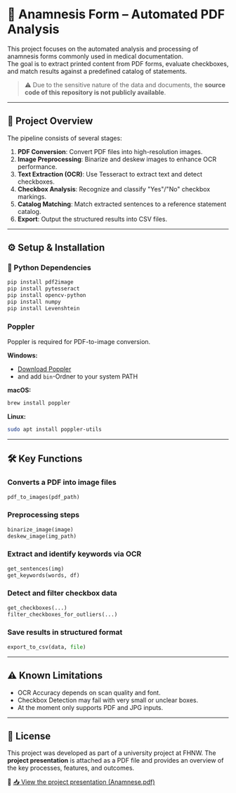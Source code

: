 # 🧾 Anamnesis Form – Automated PDF Analysis

This project focuses on the automated analysis and processing of anamnesis forms commonly used in medical documentation.  
The goal is to extract printed content from PDF forms, evaluate checkboxes, and match results against a predefined catalog of statements.

> ⚠️ Due to the sensitive nature of the data and documents, the **source code of this repository is not publicly available**.

---

## 🧩 Project Overview

The pipeline consists of several stages:

1. **PDF Conversion**: Convert PDF files into high-resolution images.
2. **Image Preprocessing**: Binarize and deskew images to enhance OCR performance.
3. **Text Extraction (OCR)**: Use Tesseract to extract text and detect checkboxes.
4. **Checkbox Analysis**: Recognize and classify "Yes"/"No" checkbox markings.
5. **Catalog Matching**: Match extracted sentences to a reference statement catalog.
6. **Export**: Output the structured results into CSV files.

---

## ⚙️ Setup & Installation

### 🐍 Python Dependencies

```bash
pip install pdf2image
pip install pytesseract
pip install opencv-python
pip install numpy
pip install Levenshtein
```

### Poppler
Poppler is required for PDF-to-image conversion.

**Windows:**
- [Download Poppler](https://github.com/oschwartz10612/poppler-windows)
- and add `bin`-Ordner to your system PATH

**macOS:**
```bash
brew install poppler
```

**Linux:**
```bash
sudo apt install poppler-utils
```

---

## 🛠️ Key Functions

### Converts a PDF into image files
```python
pdf_to_images(pdf_path)
```

### Preprocessing steps
```python
binarize_image(image)
deskew_image(img_path)
```

### Extract and identify keywords via OCR
```python
get_sentences(img)
get_keywords(words, df)
```

### Detect and filter checkbox data
```python
get_checkboxes(...)
filter_checkboxes_for_outliers(...)
```

### Save results in structured format
```python
export_to_csv(data, file)
```

---

## ⚠️ Known Limitations

- OCR Accuracy depends on scan quality and font.
- Checkbox Detection may fail with very small or unclear boxes.
- At the moment only supports PDF and JPG inputs.
---

## 📄 License
This project was developed as part of a university project at FHNW. The **project presentation** is attached as a PDF file and provides an overview of the key processes, features, and outcomes.

📄 [📥 View the project presentation (Anamnese.pdf)](./Anamnese.pdf)

